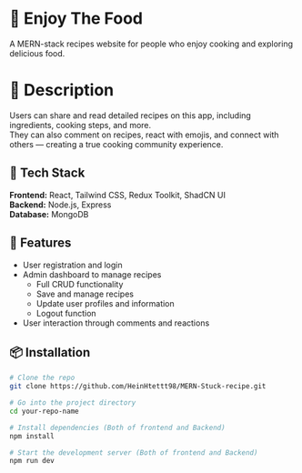 # 🚀 Enjoy The Food

A MERN-stack recipes website for people who enjoy cooking and exploring delicious food.

# 📄 Description

Users can share and read detailed recipes on this app, including ingredients, cooking steps, and more.  
They can also comment on recipes, react with emojis, and connect with others — creating a true cooking community experience.

## 🧰 Tech Stack

**Frontend:** React, Tailwind CSS, Redux Toolkit, ShadCN UI  
**Backend:** Node.js, Express  
**Database:** MongoDB  

## 🔧 Features

- User registration and login
- Admin dashboard to manage recipes
  - Full CRUD functionality
  - Save and manage recipes
  - Update user profiles and information
  - Logout function
- User interaction through comments and reactions

## 📦 Installation
```bash
# Clone the repo
git clone https://github.com/HeinHtettt98/MERN-Stuck-recipe.git

# Go into the project directory
cd your-repo-name

# Install dependencies (Both of frontend and Backend)
npm install

# Start the development server (Both of frontend and Backend)
npm run dev
